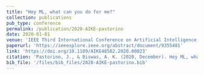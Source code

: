 ```yaml
---
title: "Hey ML, what can you do for me?"
collection: publications
pub_type: conference
permalink: /publication/2020-AIKE-pastorino
date: 2020-01-01
venue: 'IEEE Third International Conference on Artificial Intelligence and Knowledge Engineering (AIKE)'
paperurl: 'https://ieeexplore.ieee.org/abstract/document/9355481'
link: 'https://doi.org/10.1109/AIKE48582.2020.00023'
citation: 'Pastorino, J., & Biswas, A. K. (2020, December). Hey ML, what can you do for me?. In 2020 IEEE Third International Conference on Artificial Intelligence and Knowledge Engineering (AIKE) (pp. 116-119). IEEE.'
bib_file: '/files/bib_files/2020-AIKE-pastorino.bib'
---
```



